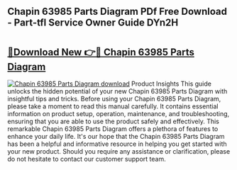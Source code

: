## Chapin 63985 Parts Diagram PDf Free Download - Part-tfl Service Owner Guide DYn2H

# <h2><a href="http://dfmsv88.blite.top/?on=Chapin+63985+Parts+Diagram">🔗Download New 👉🔴 Chapin 63985 Parts Diagram</a></h2>

[![Chapin 63985 Parts Diagram download](https://i.imgur.com/lujVjoI.png)](http://dfmsv88.blite.top/?on=Chapin+63985+Parts+Diagram)
Product Insights This guide unlocks the hidden potential of your new Chapin 63985 Parts Diagram with insightful tips and tricks. Before using your Chapin 63985 Parts Diagram, please take a moment to read this manual carefully. It contains essential information on product setup, operation, maintenance, and troubleshooting, ensuring that you are able to use the product safely and effectively. This remarkable Chapin 63985 Parts Diagram offers a plethora of features to enhance your daily life. It's our hope that the Chapin 63985 Parts Diagram has been a helpful and informative resource in helping you get started with your new product. Should you require any assistance or clarification, please do not hesitate to contact our customer support team.
